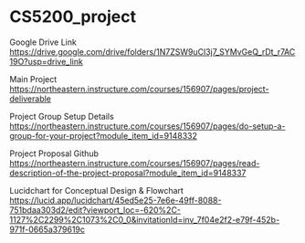 # CS5200_project

Google Drive Link
https://drive.google.com/drive/folders/1N7ZSW9uCl3j7_SYMvGeQ_rDt_r7AC19O?usp=drive_link

Main Project 
https://northeastern.instructure.com/courses/156907/pages/project-deliverable

Project Group Setup Details
https://northeastern.instructure.com/courses/156907/pages/do-setup-a-group-for-your-project?module_item_id=9148332

Project Proposal Github
https://northeastern.instructure.com/courses/156907/pages/read-description-of-the-project-proposal?module_item_id=9148337

Lucidchart for Conceptual Design & Flowchart
https://lucid.app/lucidchart/45ed5e25-7e6e-49ff-8088-751bdaa303d2/edit?viewport_loc=-620%2C-1127%2C2299%2C1073%2C0_0&invitationId=inv_7f04e2f2-e79f-452b-971f-0665a379619c


